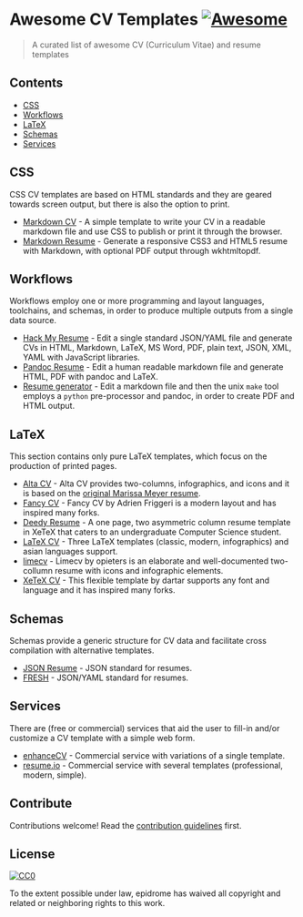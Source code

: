 # Awesome CV Templates [![Awesome](https://awesome.re/badge.svg)](https://awesome.re)

> A curated list of awesome CV (Curriculum Vitae) and resume templates


## Contents

- [CSS](#CSS)
- [Workflows](#Workflows)
- [LaTeX](#LaTeX)
- [Schemas](#Schemas)
- [Services](#Services)


## CSS

CSS CV templates are based on HTML standards and they are geared towards screen output, but there is also the option to print.

- [Markdown CV](https://github.com/elipapa/markdown-cv) - A simple template to write your CV in a readable markdown file and use CSS to publish or print it through the browser.
- [Markdown Resume](https://github.com/there4/markdown-resume) - Generate a responsive CSS3 and HTML5 resume with Markdown, with optional PDF output through wkhtmltopdf.


## Workflows

Workflows employ one or more programming and layout languages, toolchains, and schemas, in order to produce multiple outputs from a single data source.

- [Hack My Resume](https://github.com/hacksalot/HackMyResume) - Edit a single standard JSON/YAML file and generate CVs in HTML, Markdown, LaTeX, MS Word, PDF, plain text, JSON, XML, YAML with JavaScript libraries.
- [Pandoc Resume](https://github.com/mszep/pandoc_resume) - Edit a human readable markdown file and generate HTML, PDF with pandoc and LaTeX.
- [Resume generator](https://github.com/mwhite/resume) - Edit a markdown file and then the unix `make` tool employs a `python` pre-processor and pandoc, in order to create PDF and HTML output.


## LaTeX 

This section contains only pure LaTeX templates, which focus on the production of printed pages.

- [Alta CV](https://github.com/liantze/AltaCV) - Alta CV provides two-columns, infographics, and icons and it is based on the [original Marissa Meyer resume](https://www.businessinsider.com/a-sample-resume-for-marissa-mayer-2015-7/).
- [Fancy CV](https://github.com/depressiveRobot/friggeri-cv-a4) - Fancy CV by Adrien Friggeri is a modern layout and has inspired many forks.
- [Deedy Resume](https://github.com/deedy/Deedy-Resume) - A one page, two asymmetric column resume template in XeTeX that caters to an undergraduate Computer Science student.
- [LaTeX CV](https://github.com/jankapunkt/latexcv) - Three LaTeX templates (classic, modern, infographics) and asian languages support.
- [limecv](https://github.com/opieters/limecv) - Limecv by opieters is an elaborate and well-documented two-collumn resume with icons and infographic elements.
- [XeTeX CV](https://github.com/dartar/cvtex) - This flexible template by dartar supports any font and language and it has inspired many forks.


## Schemas

Schemas provide a generic structure for CV data and facilitate cross compilation with alternative templates.

- [JSON Resume](https://github.com/jsonresume) - JSON standard for resumes.
- [FRESH](https://github.com/fresh-standard/fresh-resume-schema) - JSON/YAML standard for resumes.


## Services

There are (free or commercial) services that aid the user to fill-in and/or customize a CV template with a simple web form.

- [enhanceCV](https://enhancv.com/) - Commercial service with variations of a single template. 
- [resume.io](https://resume.io/) - Commercial service with several templates (professional, modern, simple).


## Contribute

Contributions welcome! Read the [contribution guidelines](contributing.md) first.


## License

[![CC0](https://mirrors.creativecommons.org/presskit/buttons/88x31/svg/cc-zero.svg)](https://creativecommons.org/publicdomain/zero/1.0)

To the extent possible under law, epidrome has waived all copyright and
related or neighboring rights to this work.

